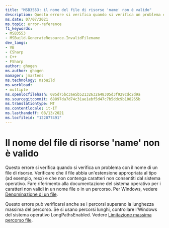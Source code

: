 ```yaml
---
title: "MSB3553: il nome del file di risorse 'name' non è valido"
description: Questo errore si verifica quando si verifica un problema con il nome di un file di risorse.
ms.date: 07/07/2021
ms.topic: error-reference
f1_keywords:
- MSB3553
- MSBuild.GenerateResource.InvalidFilename
dev_langs:
- VB
- CSharp
- C++
- FSharp
author: ghogen
ms.author: ghogen
manager: jmartens
ms.technology: msbuild
ms.workload:
- multiple
ms.openlocfilehash: 085d75bc3ae5b52132632a48305d3f929cdc2d9a
ms.sourcegitcommit: 68897da7d74c31ae1ebf5d47c7b5ddc9b108265b
ms.translationtype: MT
ms.contentlocale: it-IT
ms.lasthandoff: 08/13/2021
ms.locfileid: "122077491"
---
```

# <a name="resource-file-name-has-an-invalid-name"></a>Il nome del file di risorse 'name' non è valido

Questo errore si verifica quando si verifica un problema con il nome di un file di risorse. Verificare che il file abbia un'estensione appropriata al tipo (ad esempio, resx) e che non contenga caratteri non consentiti dal sistema operativo. Fare riferimento alla documentazione del sistema operativo per i caratteri non validi in un nome file o in un percorso. Per Windows, vedere [Denominazione di un file](/windows/win32/fileio/naming-a-file#naming-conventions).

Questo errore può verificarsi anche se i percorsi superano la lunghezza massima del percorso. Se si usano percorsi lunghi, controllare l'Windows del sistema operativo LongPathsEnabled. Vedere [Limitazione massima percorso file](/windows/win32/fileio/maximum-file-path-limitation?tabs=cmd).
